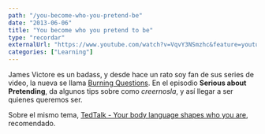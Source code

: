 ```yaml
---
path: "/you-become-who-you-pretend-be"
date: "2013-06-06"
title: "You become who you pretend to be"
type: "recordar"
externalUrl: "https://www.youtube.com/watch?v=VqvY3NSmzhc&feature=youtu.be"
categories: ["Learning"]
---
```


James Victore es un badass, y desde hace un rato soy fan de sus series de video, la nueva se llama [Burning Questions](https://www.youtube.com/user/JamesVictore/videos). En el episodio **Serious about Pretending**, da algunos tips sobre como _creernosla_, y así llegar a ser quienes queremos ser.

Sobre el mismo tema, [TedTalk - Your body language shapes who you are](http://youtu.be/Ks-_Mh1QhMc), recomendado.